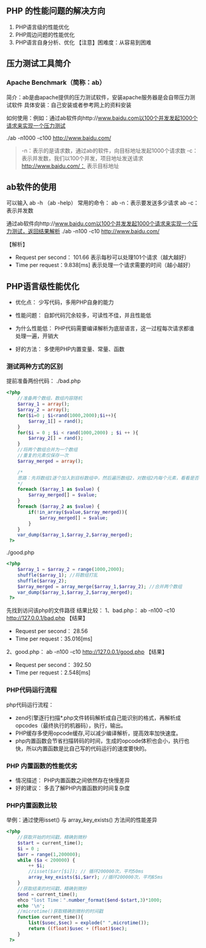 ## PHP 的性能问题的解决方向

1. PHP语言级的性能优化
2. PHP周边问题的性能优化
3. PHP语言自身分析、优化
【注意】困难度：从容易到困难

## 压力测试工具简介

### Apache Benchmark（简称：ab）

简介：ab是由apache提供的压力测试软件，安装apache服务器是会自带压力测试软件
具体安装：自己安装或者参考网上的资料安装

如何使用：例如：通过ab软件向http://www.baidu.com以100个并发发起1000个请求来实现一个压力测试

./ab -n1000 -c100 http://www.baidu.com/
> -n：表示的是请求数，通过ab的软件，向目标地址发起1000个请求数
> -c：表示并发数，我们以100个并发，项目地址发送请求
> http://www.baidu.com/： 表示目标地址

## ab软件的使用

可以输入 ab -h （ab -help）
常用的命令：
ab -n：表示要发送多少请求
ab -c：表示并发数

通过ab软件向http://www.baidu.com以100个并发发起1000个请求来实现一个压力测试，返回结果解析
./ab -n100 -c10 http://www.baidu.com/

【解析】
- Request per second： 101.66    表示每秒可以处理101个请求（越大越好）
- Time per request：9.838[ms]   表示处理一个请求需要的时间（越小越好）

## PHP语言级性能优化

- 优化点：
少写代码，多用PHP自身的能力

- 性能问题：
自卸代码冗余较多，可读性不佳，并且性能低

- 为什么性能低：
PHP代码需要编译解析为底层语言，这一过程每次请求都谁处理一遍，开销大

- 好的方法：
多使用PHP内置变量、常量、函数

### 测试两种方式的区别

提前准备两份代码：
./bad.php
```php
<?php
    //准备两个数组，数组内容随机
    $array_1 = array();
    $array_2 = array();
    for($i=0 ; $i<rand(1000,2000);$i++){
        $array_1[] = rand();
    }
    for($i = 0 ; $i < rand(1000,2000) ; $i ++ ){
        $array_2[] = rand();
    }
    //将两个数组合并为一个数组
    //重复的元素仅保存一次
    $array_merged = array();

    /*
    思路：先将数组1逐个加入到目标数组中，然后遍历数组2，对数组2内每个元素，看看是否在数组1中存在；如果存在，忽略该元素；如果不存在，将该元素添加进去
    */
    foreach ($array_1 as $value) {
        $array_merged[] = $value;
    }
    foreach ($array_2 as $value) {
        if(!in_array($value,$array_merged)){
            $array_merged[] = $value;
        }
    }
    var_dump($array_1,$array_2,$array_merged);
 ?>
```
./good.php
```php
<?php
    $array_1 = $array_2 = range(1000,2000);
    shuffle($array_1); //将数组打乱
    shuffle($array_2);
    $array_merged = array_merge($array_1,$array_2); //合并两个数组
    var_dump($array_1,$array_2,$array_merged);
 ?>
```

先找到访问该php的文件路径
结果比较：
1、bad.php：
ab -n100 -c10 http://127.0.0.1/bad.php
【结果】
- Request per second： 28.56
- Time per request：35.016[ms]

2、good.php：
ab -n100 -c10 http://127.0.0.1/good.php
【结果】
- Request per second： 392.50
- Time per request：2.548[ms]

### PHP代码运行流程

php代码运行流程：
- zend引擎逐行扫描*.php文件转码解析成自己能识别的格式，再解析成opcodes（最终执行的机器码），执行，输出。
- PHP缓存多使用opcode缓存,可以减少编译解析，提高效率加快速度。
- php内置函数会节省扫描转码的时间，生成的opcode体积也会小，执行也快，所以内置函数是比自己写的代码运行的速度要快的。

### PHP 内置函数的性能优劣

- 情况描述：
PHP内置函数之间依然存在快慢差异
- 好的建议：
多去了解PHP内置函数的时间复杂度

### PHP内置函数比较

举例：通过使用isset() 与 array_key_exists() 方法间的性能差异

```php
<?php
    //获取开始的时间戳，精确到微秒
    $start = current_time();
    $i = 0 ;
    $arr = range(1,200000);
    while ($a < 200000) {
        ++ $i;
        //isset($arr[$i]); // 循环200000次，平均50ms
        array_key_exists($i,$arr); //循环200000次，平均85ms
    }
    //获取结束的时间戳，精确到微秒
    $end = current_time();
    ehco "lost Time：".number_format($end-$start,3)*1000;
    echo '\n';
    //microtime()获取精确到微秒的时间戳
    function current_time(){
        list($usec,$sec) = explode(" ",microtime());
        return ((float)$usec + (float)$sec);
    }
 ?>
```
